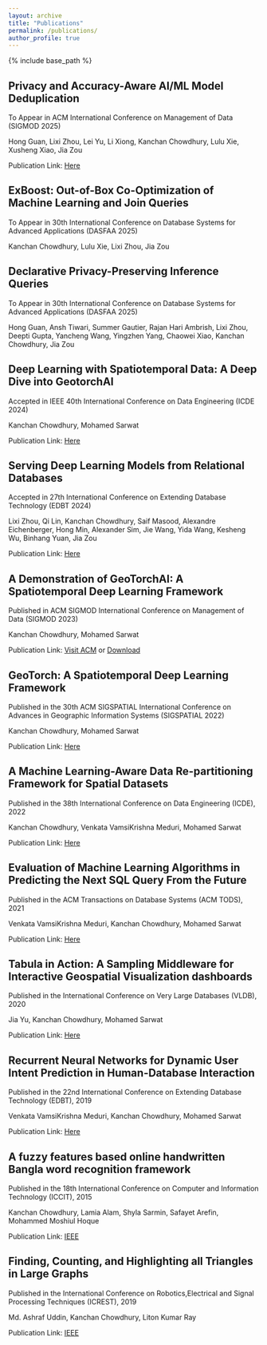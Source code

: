 ```yaml
---
layout: archive
title: "Publications"
permalink: /publications/
author_profile: true
---
```


{% include base_path %}

Privacy and Accuracy-Aware AI/ML Model Deduplication
------
To Appear in ACM International Conference on Management of Data (SIGMOD 2025)

Hong Guan, Lixi Zhou, Lei Yu, Li Xiong, Kanchan Chowdhury, Lulu Xie, Xusheng Xiao, Jia Zou

Publication Link: [Here](https://arxiv.org/pdf/2503.02862)

ExBoost: Out-of-Box Co-Optimization of Machine Learning and Join Queries
------
To Appear in 30th International Conference on Database Systems for Advanced Applications (DASFAA 2025)

Kanchan Chowdhury, Lulu Xie, Lixi Zhou, Jia Zou

Declarative Privacy-Preserving Inference Queries
------
To Appear in 30th International Conference on Database Systems for Advanced Applications (DASFAA 2025)

Hong Guan, Ansh Tiwari, Summer Gautier, Rajan Hari Ambrish, Lixi Zhou, Deepti Gupta, Yancheng Wang, Yingzhen Yang, Chaowei Xiao, Kanchan Chowdhury, Jia Zou

Deep Learning with Spatiotemporal Data: A Deep Dive into GeotorchAI
------
Accepted in IEEE 40th International Conference on Data Engineering (ICDE 2024)

Kanchan Chowdhury, Mohamed Sarwat

Publication Link: [Here](https://kanchanchy.github.io/files/GeoTorchAI-ICDE-2024.pdf)

Serving Deep Learning Models from Relational Databases
------
Accepted in 27th International Conference on Extending Database Technology (EDBT 2024)

Lixi Zhou, Qi Lin, Kanchan Chowdhury, Saif Masood, Alexandre Eichenberger, Hong Min, Alexander Sim, Jie Wang, Yida Wang, Kesheng Wu, Binhang Yuan, Jia Zou

Publication Link: [Here](https://escholarship.org/uc/item/9jq2r4k1)

A Demonstration of GeoTorchAI: A Spatiotemporal Deep Learning Framework
------
Published in ACM SIGMOD International Conference on Management of Data (SIGMOD 2023)

Kanchan Chowdhury, Mohamed Sarwat

Publication Link: [Visit ACM](https://dl.acm.org/doi/10.1145/3555041.3589734) or [Download](https://kanchanchy.github.io/files/GeoTorchAI-Demo.pdf)

GeoTorch: A Spatiotemporal Deep Learning Framework
------
Published in the 30th ACM SIGSPATIAL International Conference on Advances in Geographic Information Systems (SIGSPATIAL 2022)

Kanchan Chowdhury, Mohamed Sarwat

Publication Link: [Here](https://dl.acm.org/doi/abs/10.1145/3557915.3561036)

A Machine Learning-Aware Data Re-partitioning Framework for Spatial Datasets
------
Published in the 38th International Conference on Data Engineering (ICDE), 2022

Kanchan Chowdhury, Venkata VamsiKrishna Meduri, Mohamed Sarwat

Publication Link: [Here](https://ieeexplore.ieee.org/document/9835487)

Evaluation of Machine Learning Algorithms in Predicting the Next SQL Query From the Future
------
Published in the ACM Transactions on Database Systems (ACM TODS), 2021

Venkata VamsiKrishna Meduri, Kanchan Chowdhury, Mohamed Sarwat

Publication Link: [Here](https://dl.acm.org/doi/10.1145/3442338)

Tabula in Action: A Sampling Middleware for Interactive Geospatial Visualization dashboards
------
Published in the International Conference on Very Large Databases (VLDB), 2020

Jia Yu, Kanchan Chowdhury, Mohamed Sarwat

Publication Link: [Here](https://dl.acm.org/doi/abs/10.14778/3415478.3415510)

Recurrent Neural Networks for Dynamic User Intent Prediction in Human-Database Interaction
------
Published in the 22nd International Conference on Extending Database Technology (EDBT), 2019

Venkata VamsiKrishna Meduri, Kanchan Chowdhury, Mohamed Sarwat

Publication Link: [Here](https://www.semanticscholar.org/paper/Recurrent-Neural-Networks-for-Dynamic-User-Intent-Meduri-Chowdhury/3a396d318c16d15d89afbc48b468a75c3208b340)

A fuzzy features based online handwritten Bangla word recognition framework
------
Published in the 18th International Conference on Computer and Information Technology (ICCIT), 2015

Kanchan Chowdhury, Lamia Alam, Shyla Sarmin, Safayet Arefin, Mohammed Moshiul Hoque

Publication Link: [IEEE](https://ieeexplore.ieee.org/abstract/document/7488119)

Finding, Counting, and Highlighting all Triangles in Large Graphs
------
Published in the International Conference on Robotics,Electrical and Signal Processing Techniques (ICREST), 2019

Md. Ashraf Uddin, Kanchan Chowdhury, Liton Kumar Ray

Publication Link: [IEEE](https://ieeexplore.ieee.org/abstract/document/8644304)
